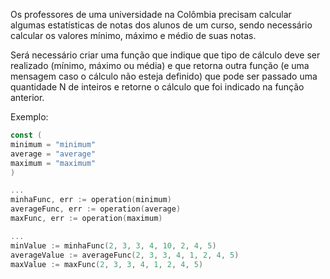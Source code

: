 Os professores de uma universidade na Colômbia precisam calcular algumas
estatísticas de notas dos alunos de um curso, sendo necessário calcular
os valores mínimo, máximo e médio de suas notas.

Será necessário criar uma função que indique que tipo de cálculo deve ser
realizado (mínimo, máximo ou média) e que retorna outra função (e uma mensagem
caso o cálculo não esteja definido) que pode ser passado uma quantidade N de
inteiros e retorne o cálculo que foi indicado na função anterior.

Exemplo:

```go
const (
minimum = "minimum"
average = "average"
maximum = "maximum"
)

...
minhaFunc, err := operation(minimum)
averageFunc, err := operation(average)
maxFunc, err := operation(maximum)

...
minValue := minhaFunc(2, 3, 3, 4, 10, 2, 4, 5)
averageValue := averageFunc(2, 3, 3, 4, 1, 2, 4, 5)
maxValue := maxFunc(2, 3, 3, 4, 1, 2, 4, 5)
```
